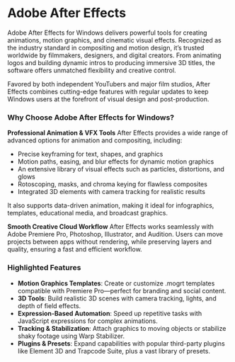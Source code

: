 # Adobe After Effects

Adobe After Effects for Windows delivers powerful tools for creating animations, motion graphics, and cinematic visual effects. Recognized as the industry standard in compositing and motion design, it’s trusted worldwide by filmmakers, designers, and digital creators. From animating logos and building dynamic intros to producing immersive 3D titles, the software offers unmatched flexibility and creative control.

Favored by both independent YouTubers and major film studios, After Effects combines cutting-edge features with regular updates to keep Windows users at the forefront of visual design and post-production.

### **Why Choose Adobe After Effects for Windows?**

**Professional Animation & VFX Tools**
After Effects provides a wide range of advanced options for animation and compositing, including:

* Precise keyframing for text, shapes, and graphics
* Motion paths, easing, and blur effects for dynamic motion graphics
* An extensive library of visual effects such as particles, distortions, and glows
* Rotoscoping, masks, and chroma keying for flawless composites
* Integrated 3D elements with camera tracking for realistic results

It also supports data-driven animation, making it ideal for infographics, templates, educational media, and broadcast graphics.

**Smooth Creative Cloud Workflow**
After Effects works seamlessly with Adobe Premiere Pro, Photoshop, Illustrator, and Audition. Users can move projects between apps without rendering, while preserving layers and quality, ensuring a fast and efficient workflow.

### **Highlighted Features**

* **Motion Graphics Templates**: Create or customize .mogrt templates compatible with Premiere Pro—perfect for branding and social content.
* **3D Tools**: Build realistic 3D scenes with camera tracking, lights, and depth of field effects.
* **Expression-Based Automation**: Speed up repetitive tasks with JavaScript expressions for complex animations.
* **Tracking & Stabilization**: Attach graphics to moving objects or stabilize shaky footage using Warp Stabilizer.
* **Plugins & Presets**: Expand capabilities with popular third-party plugins like Element 3D and Trapcode Suite, plus a vast library of presets.


